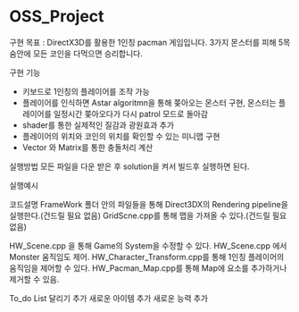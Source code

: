 # OSS_Project
 
구현 목표 : DirectX3D를 활용한 1인칭 pacman 게임입니다. 3가지 몬스터를 피해 5목숨안에 모든 코인을 다먹으면 승리합니다. 

구현 기능 
* 키보드로 1인칭의 플레이어를 조작 가능
* 플레이어를 인식하면 Astar algoritmn을 통해 쫒아오는 몬스터 구현, 몬스터는 플레이어를 일정시간 쫒아오다가 다시 patrol 모드로 돌아감
* shader를 통한 실제적인 질감과 광원효과 추가
* 플레이어의 위치와 코인의 위치를 확인할 수 있는 미니맵 구현
* Vector 와 Matrix를 통한 충돌처리 계산

실행방법
모든 파일을 다운 받은 후 solution을 켜서 빌드후 실행하면 된다. 

실행예시

코드설명
FrameWork 폴더 안의 파일들을 통해 Direct3DX의 Rendering pipeline을 실행한다.(건드릴 필요 없음) 
GridScne.cpp를 통해 맵을 가져올 수 있다.(건드릴 필요 없음)

HW_Scene.cpp 을 통해 Game의 System을 수정할 수 있다. 
HW_Scene.cpp 에서 Monster 움직임도 제어.
HW_Character_Transform.cpp를 통해 1인칭 플레이어의 움직임을 제어할 수 있다. 
HW_Pacman_Map.cpp를 통해 Map에 요소를 추가하거나 제거할 수 있음. 



To_do List
달리기 추가
새로운 아이템 추가
새로운 능력 추가
